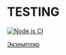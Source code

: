 # TESTING

[![Node.js CI](https://github.com/kreketjot/js-testing-netology/actions/workflows/ghPages.yml/badge.svg?branch=master)](https://github.com/kreketjot/js-testing-netology/actions/workflows/ghPages.yml)

[Экземпляр](https://kreketjot.github.io/js-testing-netology/)
